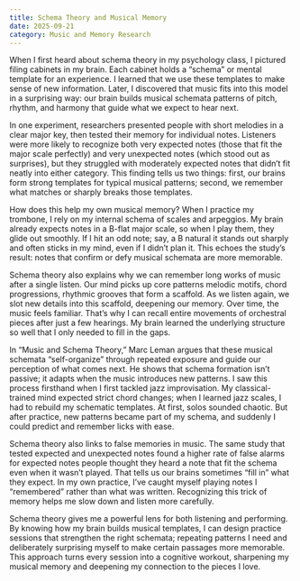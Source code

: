 ```yaml
---
title: Schema Theory and Musical Memory
date: 2025-09-21
category: Music and Memory Research
---
```

When I first heard about schema theory in my psychology class, I pictured filing cabinets in my brain. Each cabinet holds a “schema” or mental template for an experience. I learned that we use these templates to make sense of new information. Later, I discovered that music fits into this model in a surprising way: our brain builds musical schemata patterns of pitch, rhythm, and harmony that guide what we expect to hear next.

In one experiment, researchers presented people with short melodies in a clear major key, then tested their memory for individual notes. Listeners were more likely to recognize both very expected notes (those that fit the major scale perfectly) and very unexpected notes (which stood out as surprises), but they struggled with moderately expected notes that didn’t fit neatly into either category. This finding tells us two things: first, our brains form strong templates for typical musical patterns; second, we remember what matches or sharply breaks those templates.

How does this help my own musical memory? When I practice my trombone, I rely on my internal schema of scales and arpeggios. My brain already expects notes in a B-flat major scale, so when I play them, they glide out smoothly. If I hit an odd note; say, a B natural it stands out sharply and often sticks in my mind, even if I didn’t plan it. This echoes the study’s result: notes that confirm or defy musical schemata are more memorable.

Schema theory also explains why we can remember long works of music after a single listen. Our mind picks up core patterns melodic motifs, chord progressions, rhythmic grooves that form a scaffold. As we listen again, we slot new details into this scaffold, deepening our memory. Over time, the music feels familiar. That’s why I can recall entire movements of orchestral pieces after just a few hearings. My brain learned the underlying structure so well that I only needed to fill in the gaps.

In “Music and Schema Theory,” Marc Leman argues that these musical schemata “self-organize” through repeated exposure and guide our perception of what comes next. He shows that schema formation isn’t passive; it adapts when the music introduces new patterns. I saw this process firsthand when I first tackled jazz improvisation. My classical-trained mind expected strict chord changes; when I learned jazz scales, I had to rebuild my schematic templates. At first, solos sounded chaotic. But after practice, new patterns became part of my schema, and suddenly I could predict and remember licks with ease.

Schema theory also links to false memories in music. The same study that tested expected and unexpected notes found a higher rate of false alarms for expected notes people thought they heard a note that fit the schema even when it wasn’t played. That tells us our brains sometimes “fill in” what they expect. In my own practice, I’ve caught myself playing notes I “remembered” rather than what was written. Recognizing this trick of memory helps me slow down and listen more carefully.

Schema theory gives me a powerful lens for both listening and performing. By knowing how my brain builds musical templates, I can design practice sessions that strengthen the right schemata; repeating patterns I need and deliberately surprising myself to make certain passages more memorable. This approach turns every session into a cognitive workout, sharpening my musical memory and deepening my connection to the pieces I love.